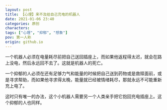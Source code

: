 ```yaml
---
layout: post
title: 【心理】来不及给自己充电的机器人
date: 2021-01-06 23:40
categories: 原创
characters: 
tags: ["心理", "抑郁", "想象"]
pov: 第一人称
origin: github.io
---
```


一个机器人必须在电量耗尽前把自己送回插座上，而如果他返程得太迟，就会在路上没电，然后永远回不去了。这就是机器人的死亡。

一个抑郁的人必须在还有足够力气和能量的时候把自己送到药物或是救赎面前，或是寻求帮助，而如果他寻求得太晚，能量就已经被情绪耗尽，那就永远不可能重新充上电了。

这时只有唯一的办法，这个小机器人需要另一个人类亲手把它抱回充电插座上。这个抑郁的人也同样。